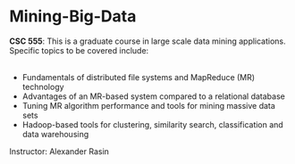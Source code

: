 # Mining-Big-Data

<b>CSC 555</b>: This is a graduate course in large scale data mining applications. Specific topics to be covered include:<br>
<br>
* Fundamentals of distributed file systems and MapReduce (MR) technology
* Advantages of an MR-based system compared to a relational database
* Tuning MR algorithm performance and tools for mining massive data sets
* Hadoop-based tools for clustering, similarity search, classification and data warehousing

Instructor: Alexander Rasin
